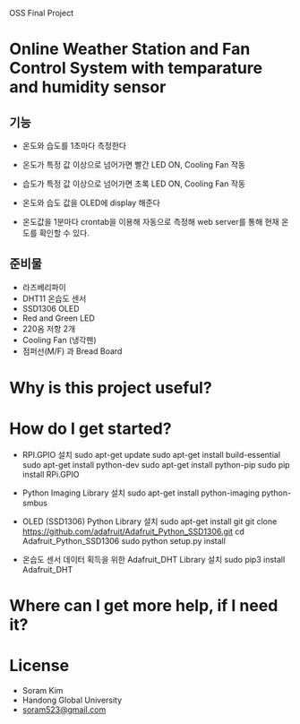 OSS Final Project 
# Online Weather Station and Fan Control System with temparature and humidity sensor 
## 기능
* 온도와 습도를 1초마다 측정한다 
* 온도가 특정 값 이상으로 넘어가면 빨간 LED ON, Cooling Fan 작동
* 습도가 특정 값 이상으로 넘어가면 초록 LED ON, Cooling Fan 작동
* 온도와 습도 값을 OLED에 display 해준다

* 온도값을 1분마다 crontab을 이용해 자동으로 측정해 web server를 통해 현재 온도를 확인할 수 있다. 

## 준비물
* 라즈베리파이
* DHT11 온습도 센서
* SSD1306 OLED
* Red and Green LED
* 220옴 저항 2개
* Cooling Fan (냉각팬)
* 점퍼선(M/F) 과 Bread Board

# Why is this project useful?


# How do I get started?
*   RPI.GPIO 설치 
sudo apt-get update
sudo apt-get install build-essential
sudo apt-get install python-dev
sudo apt-get install python-pip
sudo pip install RPi.GPIO

* Python Imaging Library 설치
  sudo apt-get install python-imaging python-smbus

* OLED (SSD1306) Python Library 설치
  sudo apt-get install git
  git clone https://github.com/adafruit/Adafruit_Python_SSD1306.git
  cd Adafruit_Python_SSD1306
  sudo python setup.py install

* 온습도 센서 데이터 획득을 위한 Adafruit_DHT Library 설치
  sudo pip3 install Adafruit_DHT


# Where can I get more help, if I need it?

# License 
* Soram Kim
* Handong Global University
* soram523@gmail.com
